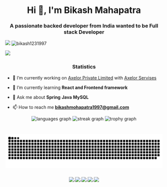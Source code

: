 <h1 align="center">Hi 👋, I'm Bikash Mahapatra</h1>
<h3 align="center">A passionate backed developer from India wanted to be Full stack Developer</h3>

<p align="left"> <a href="https://github.com/bikash1231997" target="_blank"><img src="https://img.shields.io/badge/GitHub-100000?style=for-the-badge&logo=github&logoColor=white" target="_blank"></a>  <spaer></spaer> <img src="https://komarev.com/ghpvc/?username=bikash1231997&label=Profile%20views&color=0e75b6&style=flat" alt="bikash1231997" /> </p>
<img src="https://user-images.githubusercontent.com/73097560/115834477-dbab4500-a447-11eb-908a-139a6edaec5c.gif"><h3 align="center">Statistics</h3>

<!--<p align="left"> <a href="https://github.com/ryo-ma/github-profile-trophy"><img src="https://github-profile-trophy.vercel.app/?username=bikash1231997" &theme=radical alt="bikash1231997" /></a> </p>

<p align="left"> <a href="https://twitter.com/bikashbalia" target="blank"><img src="https://img.shields.io/twitter/follow/bikashbalia?logo=twitter&style=for-the-badge" alt="bikashbalia" /></a> </p> -->
- 🔭 I’m currently working on [Axelor Private Limited](https://axelor.com/) with [Axelor Servises](https://github.com/axelor/axelor-open-suite)

- 🌱 I’m currently learning **React and Frontend framework**

- 💬 Ask me about **Spring** **Java** **MySQL**

- 📫 How to reach me **bikashmohapatra1997@gmail.com**
  
<div align="center">
<!--  <img src="https://github-readme-stats.vercel.app/api?username=bikash1231997&hide_title=false&hide_rank=false&show_icons=true&include_all_commits=true&count_private=true&disable_animations=false&&theme=gruvbox_light&locale=en&hide_border=false&order=1" height="150" alt="stats graph"  /> -->
  <img src="https://github-readme-stats.vercel.app/api/top-langs?username=bikash1231997&locale=en&hide_title=false&layout=compact&card_width=320&langs_count=5&theme=gruvbox_light&hide_border=false&order=2" height="150" alt="languages graph"  />
  <img src="https://streak-stats.demolab.com?user=bikash1231997&locale=en&mode=daily&theme=gruvbox_light&hide_border=false&border_radius=5&order=3" height="150" alt="streak graph"  />
  <img src="https://github-profile-trophy.vercel.app?username=bikash1231997&theme=gruvbox_light&column=-1&row=1&margin-w=8&margin-h=8&no-bg=false&no-frame=false&order=4" height="150" alt="trophy graph"  />
  <!-- <img src="https://github-readme-activity-graph.vercel.app/graph?username=bikash1231997&radius=16&theme=gruvbox_light&area=true&order=5" height="300" alt="activity-graph graph"  /> ->>
</div>

<h3 align="left">Connect with me:</h3>
<p align="left">
<a href="https://twitter.com/bikashbalia" target="blank"><img align="center" src="https://raw.githubusercontent.com/rahuldkjain/github-profile-readme-generator/master/src/images/icons/Social/twitter.svg" alt="bikashbalia" height="30" width="40" /></a>
<a href="https://linkedin.com/in/bikash-mahapatra" target="blank"><img align="center" src="https://raw.githubusercontent.com/rahuldkjain/github-profile-readme-generator/master/src/images/icons/Social/linked-in-alt.svg" alt="bikash-mahapatra" height="30" width="40" /></a>
<a href="https://stackoverflow.com/users/bkm-1997" target="blank"><img align="center" src="https://raw.githubusercontent.com/rahuldkjain/github-profile-readme-generator/master/src/images/icons/Social/stack-overflow.svg" alt="bkm-1997" height="30" width="40" /></a>
<a href="https://fb.com/bikash.mahapatra.31" target="blank"><img align="center" src="https://raw.githubusercontent.com/rahuldkjain/github-profile-readme-generator/master/src/images/icons/Social/facebook.svg" alt="bikash.mahapatra.31" height="30" width="40" /></a>
<a href="https://instagram.com/bikash_mahapatra_1997" target="blank"><img align="center" src="https://raw.githubusercontent.com/rahuldkjain/github-profile-readme-generator/master/src/images/icons/Social/instagram.svg" alt="bikash_mahapatra_1997" height="30" width="40" /></a>
<a href="https://www.hackerrank.com/bikashmohapatra4" target="blank"><img align="center" src="https://raw.githubusercontent.com/rahuldkjain/github-profile-readme-generator/master/src/images/icons/Social/hackerrank.svg" alt="bikashmohapatra4" height="30" width="40" /></a>
<a href="https://www.leetcode.com/bikash114" target="blank"><img align="center" src="https://raw.githubusercontent.com/rahuldkjain/github-profile-readme-generator/master/src/images/icons/Social/leet-code.svg" alt="bikash114" height="30" width="40" /></a>
<a href="https://www.hackerearth.com/bikashmohapatra1997" target="blank"><img align="center" src="https://raw.githubusercontent.com/rahuldkjain/github-profile-readme-generator/master/src/images/icons/Social/hackerearth.svg" alt="bikashmohapatra1997" height="30" width="40" /></a>
</p>
<h3 align="left">Languages and Tools:</h3>
<p align="left"> <a href="https://angular.io" target="_blank" rel="noreferrer"> <img src="https://raw.githubusercontent.com/devicons/devicon/master/icons/angularjs/angularjs-original-wordmark.svg" alt="angularjs" width="40" height="40"/> </a> <a href="https://getbootstrap.com" target="_blank" rel="noreferrer"> <img src="https://raw.githubusercontent.com/devicons/devicon/master/icons/bootstrap/bootstrap-plain-wordmark.svg" alt="bootstrap" width="40" height="40"/> </a> <a href="https://www.docker.com/" target="_blank" rel="noreferrer"> <img src="https://raw.githubusercontent.com/devicons/devicon/master/icons/docker/docker-original-wordmark.svg" alt="docker" width="40" height="40"/> </a> <a href="https://git-scm.com/" target="_blank" rel="noreferrer"> <img src="https://www.vectorlogo.zone/logos/git-scm/git-scm-icon.svg" alt="git" width="40" height="40"/> </a> <a href="https://www.java.com" target="_blank" rel="noreferrer"> <img src="https://raw.githubusercontent.com/devicons/devicon/master/icons/java/java-original.svg" alt="java" width="40" height="40"/> </a> <a href="https://developer.mozilla.org/en-US/docs/Web/JavaScript" target="_blank" rel="noreferrer"> <img src="https://raw.githubusercontent.com/devicons/devicon/master/icons/javascript/javascript-original.svg" alt="javascript" width="40" height="40"/> </a> <a href="https://www.linux.org/" target="_blank" rel="noreferrer"> <img src="https://raw.githubusercontent.com/devicons/devicon/master/icons/linux/linux-original.svg" alt="linux" width="40" height="40"/> </a> <a href="https://www.mongodb.com/" target="_blank" rel="noreferrer"> <img src="https://raw.githubusercontent.com/devicons/devicon/master/icons/mongodb/mongodb-original-wordmark.svg" alt="mongodb" width="40" height="40"/> </a> <a href="https://www.mysql.com/" target="_blank" rel="noreferrer"> <img src="https://raw.githubusercontent.com/devicons/devicon/master/icons/mysql/mysql-original-wordmark.svg" alt="mysql" width="40" height="40"/> </a> <a href="https://www.oracle.com/" target="_blank" rel="noreferrer"> <img src="https://raw.githubusercontent.com/devicons/devicon/master/icons/oracle/oracle-original.svg" alt="oracle" width="40" height="40"/> </a> <a href="https://www.postgresql.org" target="_blank" rel="noreferrer"> <img src="https://raw.githubusercontent.com/devicons/devicon/master/icons/postgresql/postgresql-original-wordmark.svg" alt="postgresql" width="40" height="40"/> </a> <a href="https://reactjs.org/" target="_blank" rel="noreferrer"> <img src="https://raw.githubusercontent.com/devicons/devicon/master/icons/react/react-original-wordmark.svg" alt="react" width="40" height="40"/> </a> <a href="https://spring.io/" target="_blank" rel="noreferrer"> <img src="https://www.vectorlogo.zone/logos/springio/springio-icon.svg" alt="spring" width="40" height="40"/> </a> <a href="https://www.typescriptlang.org/" target="_blank" rel="noreferrer"> <img src="https://raw.githubusercontent.com/devicons/devicon/master/icons/typescript/typescript-original.svg" alt="typescript" width="40" height="40"/> </a> </p>

<<!-- p align="center"><img align="center" src="https://github-readme-stats.vercel.app/api/top-langs?username=bikash1231997&show_icons=true&locale=en&layout=compact" alt="bikash1231997" /></p> -->

###

<br clear="both">

<img src="https://raw.githubusercontent.com/bikash1231997/bikash1231997/output/snake.svg" alt="Snake animation" />

###

<div align="center">
<a href="https://github.com/bikash1231997">
<img align="center" src="http://github-profile-summary-cards.vercel.app/api/cards/stats?username=bikash1231997&theme=blue_green" height="180em" />
<img align="center" src="http://github-profile-summary-cards.vercel.app/api/cards/most-commit-language?username=bikash1231997&theme=blue_green" height="180em" />
<img align="center" src="http://github-profile-summary-cards.vercel.app/api/cards/repos-per-language?username=bikash1231997&theme=blue_green" height="180em" />
<img align="center" src="http://github-profile-summary-cards.vercel.app/api/cards/productive-time?username=bikash1231997&theme=blue_green" height="180em" />
<img align="center" src="http://github-profile-summary-cards.vercel.app/api/cards/profile-details?username=bikash1231997&theme=blue_green" height="180em" />
</div>
